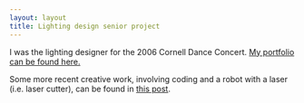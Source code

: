 ```yaml
---
layout: layout
title: Lighting design senior project
---
```


I was the lighting designer for the 2006 Cornell Dance Concert. [My portfolio can be found here.](/res/AUTPdoc.pdf)

Some more recent creative work, involving coding and a robot with a laser (i.e. laser cutter), can be found in [this
post](../../../2015/12/09/snowflakes.md).
